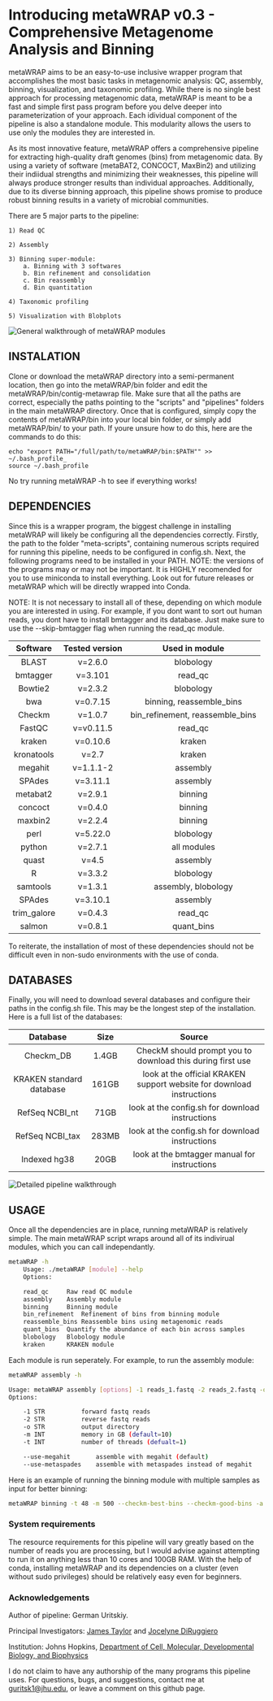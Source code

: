 # Introducing metaWRAP v0.3 - Comprehensive Metagenome Analysis and Binning


 metaWRAP aims to be an easy-to-use inclusive wrapper program that accomplishes the most basic tasks in metagenomic analysis: QC, assembly, binning, visualization, and taxonomic profiling. While there is no single best approach for processing metagenomic data, metaWRAP is meant to be a fast and simple first pass program before you delve deeper into parameterization of your approach. Each idividual component of the pipeline is also a standalone module. This modularity allows the users to use only the modules they are interested in. 
 
 As its most innovative feature, metaWRAP offers a comprehensive pipeline for extracting high-quality draft genomes (bins) from metagenomic data. By using a variety of software (metaBAT2, CONCOCT, MaxBin2) and utilizing their indiidual strengths and minimizing their weaknesses, this pipeline will always produce stronger results than individual approaches. Additionally, due to its diverse binning approach, this pipeline shows promise to produce robust binning results in a variety of microbial communities. 
  
  There are 5 major parts to the pipeline:
  
    1) Read QC
    
    2) Assembly
    
    3) Binning super-module:
    	a. Binning with 3 softwares
		b. Bin refinement and consolidation
		c. Bin reassembly
		d. Bin quantitation
    
    4) Taxonomic profiling
    
    5) Visualization with Blobplots
    
    
  ![General walkthrough of metaWRAP modules](https://i.imgur.com/s9yAuQa.png)
   
    

  
## INSTALATION

 Clone or download the metaWRAP directory into a semi-permanent location, then go into the metaWRAP/bin folder and edit the metaWRAP/bin/contig-metawrap file. Make sure that all the paths are correct, especially the paths pointing to the "scripts" and "pipelines" folders in the main metaWRAP directory. Once that is configured, simply copy the contents of metaWRAP/bin into your local bin folder, or simply add metaWRAP/bin/ to your path. If youre unsure how to do this, here are the commands to do this:
 
 ```
 echo "export PATH="/full/path/to/metaWRAP/bin:$PATH"" >> ~/.bash_profile_
 source ~/.bash_profile
 ```
 
 No try running metaWRAP -h to see if everything works!



## DEPENDENCIES

  Since this is a wrapper program, the biggest challenge in installing metaWRAP will likely be configuring all the dependencies correctly. Firstly, the path to the folder "meta-scripts", containing numerous scripts required for running this pipeline, needs to be configured in config.sh. Next, the following programs need to be installed in your PATH. NOTE: the versions of the programs may or may not be important. It is HIGHLY recomended for you to use miniconda to install everything. Look out for future releases or metaWRAP which will be directly wrapped into Conda. 
  
  NOTE: It is not necessary to install all of these, depending on which module you are interested in using. For example, if you dont want to sort out human reads, you dont have to install bmtagger and its database. Just make sure to use the --skip-bmtagger flag when running the read_qc module.

|    Software     | Tested version  |  Used in module 			|
|:---------------:|:---------------:|:---------------------------------:| 
|    BLAST        |    v=2.6.0      |  blobology			|
|    bmtagger     |    v=3.101      |  read_qc				|
|    Bowtie2      |    v=2.3.2      |  blobology			|
|    bwa          |    v=0.7.15     |  binning, reassemble_bins		|
|    Checkm       |    v=1.0.7      |  bin_refinement, reassemble_bins	|
|    FastQC       |    v=v0.11.5    |  read_qc				|
|    kraken       |    v=0.10.6     |  kraken				|
|    kronatools   |    v=2.7        |  kraken				|
|    megahit      |    v=1.1.1-2    |  assembly				|
|    SPAdes	  |    v=3.11.1	    |  assembly				|
|    metabat2     |    v=2.9.1      |  binning				|
|    concoct	  |    v=0.4.0	    |  binning				|
|    maxbin2      |    v=2.2.4      |  binning				|
|    perl         |    v=5.22.0     |  blobology			|
|    python       |    v=2.7.1      |  all modules			|
|    quast        |    v=4.5        |  assembly				|
|    R            |    v=3.3.2      |  blobology			|
|    samtools     |    v=1.3.1      |  assembly, blobology		|
|    SPAdes       |    v=3.10.1     |  assembly				|
|    trim_galore  |    v=0.4.3      |  read_qc     			|
|    salmon 	  |    v=0.8.1	    |  quant_bins			|


 To reiterate, the installation of most of these dependencies should not be difficult even in non-sudo environments with the use of conda. 



## DATABASES

Finally, you will need to download several databases and configure their paths in the config.sh file. This may be the longest step of the installation. Here is a full list of the databases:

|    Database     | Size  | Source |
|:---------------:|:---------------:|:-----:| 
|Checkm_DB		 |1.4GB| 	CheckM should prompt you to download this during first use	|
|KRAKEN standard database|161GB | 	look at the official KRAKEN support website for download instructions 		|
|RefSeq NCBI_nt 	|71GB | 	look at the config.sh for download instructions					|
|RefSeq NCBI_tax 	|283MB | 	look at the config.sh for download instructions					|
|Indexed hg38  		|  20GB | 	look at the bmtagger manual for instructions					|


  ![Detailed pipeline walkthrough](https://i.imgur.com/iNa6oUF.png)




## USAGE

Once all the dependencies are in place, running metaWRAP is relatively simple. The main metaWRAP script wraps around all of its indivirual modules, which you can call independantly.

```bash
metaWRAP -h
	Usage: ./metaWRAP [module] --help
	Options:

	read_qc		Raw read QC module
	assembly	Assembly module
	binning		Binning module
	bin_refinement	Refinement of bins from binning module
	reassemble_bins Reassemble bins using metagenomic reads
	quant_bins	Quantify the abundance of each bin across samples
	blobology	Blobology module
	kraken		KRAKEN module
```

Each module is run seperately. For example, to run the assembly module:

```bash
metaWRAP assembly -h

Usage: metaWRAP assembly [options] -1 reads_1.fastq -2 reads_2.fastq -o output_dir
Options:

	-1 STR          forward fastq reads
	-2 STR          reverse fastq reads
	-o STR          output directory
	-m INT          memory in GB (default=10)
	-t INT          number of threads (defualt=1)

	--use-megahit		assemble with megahit (default)
	--use-metaspades	assemble with metaspades instead of megahit
```


Here is an example of running the binning module with multiple samples as input for better binning:
```bash
metaWRAP binning -t 48 -m 500 --checkm-best-bins --checkm-good-bins -a coassembly.fa -o binning_out sampleA_1.fastq sampleA_2.fastq sampleB_1.fastq sampleB_2.fastq sampleC_1.fastq sampleC_2.fastq
```



###  System requirements
 The resource requirements for this pipeline will vary greatly based on the number of reads you are processing, but I would advise against attempting to run it on anything less than 10 cores and 100GB RAM. With the help of conda, installing metaWRAP and its dependencies on a cluster (even without sudo privileges) should be relatively easy even for beginners.



### Acknowledgements
Author of pipeline: German Uritskiy.

Principal Investigators: [James Taylor](http://bio.jhu.edu/directory/james-taylor/) and [Jocelyne DiRuggiero](http://bio.jhu.edu/directory/jocelyne-diruggiero/)

Institution: Johns Hopkins, [Department of Cell, Molecular, Developmental Biology, and Biophysics](http://cmdb.jhu.edu/) 

I do not claim to have any authorship of the many programs this pipeline uses. For questions, bugs, and suggestions, contact me at guritsk1@jhu.edu, or leave a comment on this github page.

